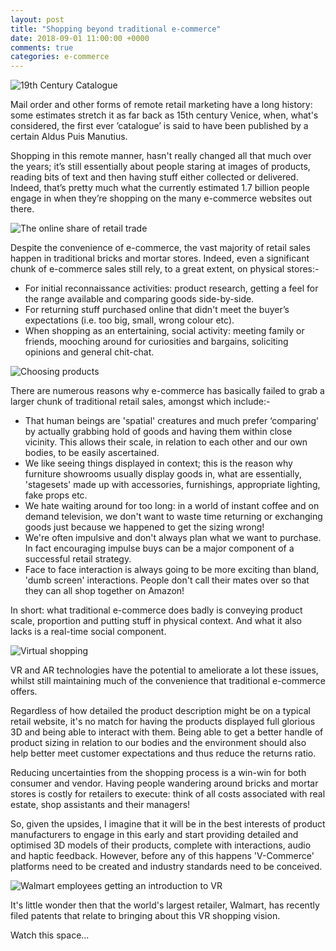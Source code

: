 ```yaml
---
layout: post
title: "Shopping beyond traditional e-commerce"
date: 2018-09-01 11:00:00 +0000
comments: true
categories: e-commerce 
---
```

![19th Century Catalogue](https://i.pinimg.com/originals/4a/1e/7a/4a1e7a9f83be13d470cf8ebf5b854e35.jpg)

Mail order and other forms of remote retail marketing have a long history: some estimates stretch it as far back as 15th century Venice, when, what's considered, the first ever ’catalogue’ is said to have been published by a certain Aldus Puis Manutius.

Shopping in this remote manner, hasn't really changed all that much over the years; it’s still essentially about people staring at images of products, reading bits of text and then having stuff either collected or delivered. Indeed, that’s pretty much what the currently estimated 1.7 billion people engage in when they’re shopping on the many e-commerce websites out there.

![The online share of retail trade](http://www.retailresearch.org/images/pagepics/onlineretail8.jpg)

Despite the convenience of e-commerce, the vast majority of retail sales happen in traditional bricks and mortar stores. Indeed, even a significant chunk of e-commerce sales still rely, to a great extent, on physical stores:-
- For initial reconnaissance activities: product research, getting a feel for the range available and comparing goods side-by-side.
- For returning stuff purchased online that didn't meet the buyer’s expectations (i.e. too big, small, wrong colour etc).
- When shopping as an entertaining, social activity: meeting family or friends, mooching around for curiosities and bargains, soliciting opinions and general chit-chat.

![Choosing products](https://ecommerceguider.com/wp-content/uploads/2017/10/Product-demand.png)

There are numerous reasons why e-commerce has basically failed to grab a larger chunk of traditional retail sales, amongst which include:-
- That human beings are 'spatial' creatures and much prefer ‘comparing’ by actually grabbing hold of goods and having them within close vicinity. This allows their scale, in relation to each other and our own bodies, to be easily ascertained.
- We like seeing things displayed in context; this is the reason why furniture showrooms usually display goods in, what are essentially, 'stagesets' made up with accessories, furnishings, appropriate lighting, fake props etc.
- We hate waiting around for too long: in a world of instant coffee and on demand television, we don't want to waste time returning or exchanging goods just because we happened to get the sizing wrong!
- We're often impulsive and don't always plan what we want to purchase. In fact encouraging impulse buys can be a major component of a successful retail strategy.
- Face to face interaction is always going to be more exciting than bland, 'dumb screen' interactions. People don't call their mates over so that they can all shop together on Amazon!

In short: what traditional e-commerce does badly is conveying product scale, proportion and putting stuff in physical context. And what it also lacks is a real-time social component.

![Virtual shopping](http://www.goblenstudio.com/wp-content/uploads/2014/10/Comercial_retail_interior_design_11.jpg)

VR and AR technologies have the potential to ameliorate a lot these issues, whilst still maintaining much of the convenience that traditional e-commerce offers. 

Regardless of how detailed the product description might be on a typical retail website, it's no match for having the products displayed full glorious 3D and being able to interact with them. Being able to get a better handle of product sizing in relation to our bodies and the environment should also help better meet customer expectations and thus reduce the returns ratio.

Reducing uncertainties from the shopping process is a win-win for both consumer and vendor. Having people wandering around bricks and mortar stores is costly for retailers to execute: think of all costs associated with real estate, shop assistants and their managers!

So, given the upsides, I imagine that it will be in the best interests of product manufacturers to engage in this early and start providing detailed and optimised 3D models of their products, complete with interactions, audio and haptic feedback. However, before any of this happens 'V-Commerce' platforms need to be created and industry standards need to be conceived.

![Walmart employees getting an introduction to VR](https://cdn.corporate.walmart.com/dims4/WMT/4cb00e6/2147483647/crop/2400x1041%2B0%2B168/resize/1300x564%3E/quality/90/?url=https%3A%2F%2Fcdn.corporate.walmart.com%2Fc9%2Ff6%2F33450e144329b0127c08dafdbe89%2Fimg-9558.jpg)

It's little wonder then that the world's largest retailer, Walmart, has recently filed patents that relate to bringing about this VR shopping vision.

Watch this space...